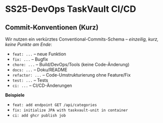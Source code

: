 # SS25-DevOps TaskVault CI/CD
## Commit-Konventionen (Kurz)

Wir nutzen ein verkürztes Conventional-Commits-Schema – *einzeilig, kurz, keine Punkte am Ende*:

- `feat: ...` – neue Funktion
- `fix: ...` – Bugfix
- `chore: ...` – Build/DevOps/Tools (keine Code-Änderung)
- `docs: ...` – Doku/README
- `refactor: ...` – Code-Umstrukturierung ohne Feature/Fix
- `test: ...` – Tests
- `ci: ...` – CI/CD-Änderungen

**Beispiele**
- `feat: add endpoint GET /api/categories`
- `fix: initialize JPA with taskvault-unit in container`
- `ci: add ghcr publish job`